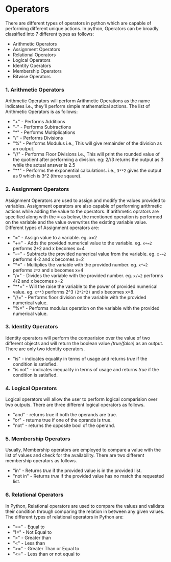 # Operators
There are different types of operators in python which are capable of performing different unique actions.
In python, Operators can be broadly classified into 7 different types as follows:

* Arithmetic Operators
* Assignment Operators
* Relational Operators
* Logical Operators
* Identity Operators
* Membership Operators
* Bitwise Operators

### 1. Arithmetic Operators

Arithmetic Operators will perform Arithmetic Operations as the name indicates i.e., they'll perform simple mathematical actions. The list of Arithmetic Operators is as follows:
* "+"  - Performs Additions
* "-"  - Performs Subtractions
* "*"  - Performs Multiplications
* "/"  - Performs Divisions
* "%"  - Performs Modulus i.e., This will give remainder of the division as an output.
* "//" - Performs Floor Divisions i.e., This will print the rounded value of the quotient after performing a division. eg: 2//3 returns the output as 3 while the actual answer is 2.5
* "**" - Performs the exponential calculations. i.e., `3**2` gives the output as 9 which is 3^2 (three sqaure).

### 2. Assignment Operators
Assignment Operators are used to assign and modify the values provided to variables. Assignment operators are also capable of performing arithmetic actions while adding the value to the operators. If arithmetic oprators are specified along with the = as below, the mentioned operation is performed on the variable and the value overwrites the existing variable value. Different types of Assignment operators are:

* "="   - Assign value to a variable. eg. x=2
* "+="  - Adds the provided numerical value to the variable. eg. `x+=2` performs 2+2 and x becomes x=4
* "-="  - Subtracts the provided numerical value from the variable. eg. `x-=2` performs 4-2 and x becomes x=2
* "*="  - Multiplies the variable with the provided number. eg. `x*=2` performs `2*2` and x becomes x=4
* "/="  - Divides the variable with the provided number. eg. `x/=2` performs 4/2 and x becomes x=2
* "**=" - Will the raise the variable to the power of provided numerical value. eg. `x**3` performs 2^3 `(2*2*2)` and x becomes x=8.
* "//=" - Performs floor division on the variable with the provided numerical value.
* "%="  - Performs modulus operation on the variable with the provided numerical value.

### 3. Identity Operators
Identity operators will perform the comparision over the value of two different objects and will return the boolean value *(true/false)* as an output. There are only two identity operators.

* "is"      - indicates equality in terms of usage and returns *true* if the condition is satisfied.
* "is not"  - indicates inequality in terms of usage and returns *true* if the condition is satisfied.

### 4. Logical Operators
Logical operators will allow the user to perform logical comparision over two outputs. There are three different logical operators as follows.

* "and" - returns true if both the operands are true.
* "or"  - returns true if one of the oprands is true.
* "not" - returns the opposite bool of the operand.

### 5. Membership Operators
Usually, Membership operators are employed to compare a value with the list of values and check for the availability. There are two different membership operators as follows.

* "in"     - Returns *true* if the provided value is in the provided list.
* "not in" - Returns *true* if the provided value has no match the requested list.

### 6. Relational Operators
In Python, Relational operators are used to compare the values and validate their condition through comparing the relation in between any given values. The different types of relational operators in Python are:

* "=="   - Equal to
* "!="   - Not Equal to
* ">"    - Greater than
* "<"    - Less than
* ">="   - Greater Than or Equal to
* "<="   - Less than or not equal to